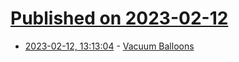 # [Published on 2023-02-12](index.md)

* [2023-02-12, 13:13:04](https://news.ycombinator.com/item?id=34762555) - [Vacuum Balloons](https://www.salon.com/2020/09/27/helium-shortage-vacuum-balloons-science-medicine-party-industry-inventors-engineering/)
